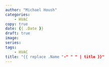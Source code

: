 ```yaml
---
author: "Michael Housh"
categories:
    - HVAC
copy: true
date: {{ .Date }}
draft: true
image:
series:
tags:
    - HVAC
title: "{{ replace .Name "-" " " | title }}"
---
```


